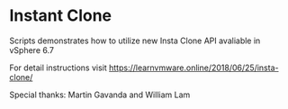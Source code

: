 # Instant Clone

Scripts demonstrates how to utilize new Insta Clone API avaliable in vSphere 6.7

For detail instructions visit https://learnvmware.online/2018/06/25/insta-clone/


Special thanks:
Martin Gavanda and William Lam
